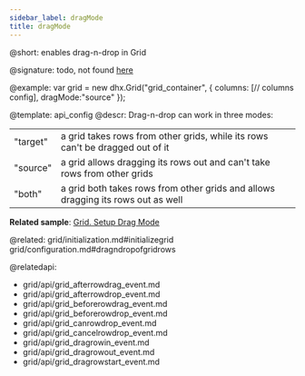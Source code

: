 ```yaml
---
sidebar_label: dragMode
title: dragMode
---          
```


@short: enables drag-n-drop in Grid

@signature: todo, not found [here](https://cdn.dhtmlx.com/suite/pro/edge/types/ts-grid/sources/types.d.ts)

@example: 
var grid = new dhx.Grid("grid_container", {
    columns: [// columns config],
    dragMode:"source"
});

@template:	api_config
@descr: 
Drag-n-drop can work in three modes: 

<table class="webixdoc_links">
	<tbody>
        <tr>
			<td class="webixdoc_links0">"target"</td>
			<td>a grid takes rows from other grids, while its rows can't be dragged out of it</td>
		</tr>
        <tr>
			<td class="webixdoc_links0">"source"</td>
			<td>a grid allows dragging its rows out and can't take rows from other grids</td>
		</tr>
        <tr>
			<td class="webixdoc_links0">"both"</td>
			<td>a grid both takes rows from other grids and allows dragging its rows out as well</td>
		</tr>
    </tbody>
</table>


**Related sample**: [Grid. Setup Drag Mode](https://snippet.dhtmlx.com/qx9a86ax)

@related: grid/initialization.md#initializegrid
grid/configuration.md#dragndropofgridrows

@relatedapi: 
- grid/api/grid_afterrowdrag_event.md
- grid/api/grid_afterrowdrop_event.md
- grid/api/grid_beforerowdrag_event.md
- grid/api/grid_beforerowdrop_event.md
- grid/api/grid_canrowdrop_event.md
- grid/api/grid_cancelrowdrop_event.md
- grid/api/grid_dragrowin_event.md
- grid/api/grid_dragrowout_event.md
- grid/api/grid_dragrowstart_event.md
